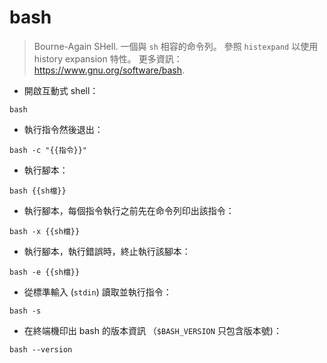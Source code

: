 # bash

> Bourne-Again SHell. 一個與 `sh` 相容的命令列。
> 參照 `histexpand` 以使用 history expansion 特性。
> 更多資訊：<https://www.gnu.org/software/bash>.

- 開啟互動式 shell：

`bash`

- 執行指令然後退出：

`bash -c "{{指令}}"`

- 執行腳本：

`bash {{sh檔}}`

- 執行腳本，每個指令執行之前先在命令列印出該指令：

`bash -x {{sh檔}}`

- 執行腳本，執行錯誤時，終止執行該腳本：

`bash -e {{sh檔}}`

- 從標準輸入 (`stdin`) 讀取並執行指令：

`bash -s`

- 在終端機印出 bash 的版本資訊 （`$BASH_VERSION` 只包含版本號)：

`bash --version`
